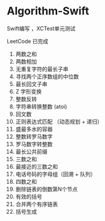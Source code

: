 # Algorithm-Swift
Swift编写 ，XCTest单元测试   

LeetCode 已完成   
1. 两数之和   
2. 两数相加
3. 无重复字符的最长子串
4. 寻找两个正序数组的中位数
5. 最长回文子串
6. Z 字形变换
7. 整数反转
8. 字符串转换整数 (atoi)
9. 回文数
10. 正则表达式匹配 （动态规划 + 递归）
11. 盛最多水的容器
12. 整数转罗马数字
13. 罗马数字转整数
14. 最长公共前缀
15. 三数之和
16. 最接近的三数之和
17. 电话号码的字母组（回溯 + 队列）
18. 四数之和
19. 删除链表的倒数第N个节点
20. 有效的括号
21. 合并两个有序链表
22. 括号生成
